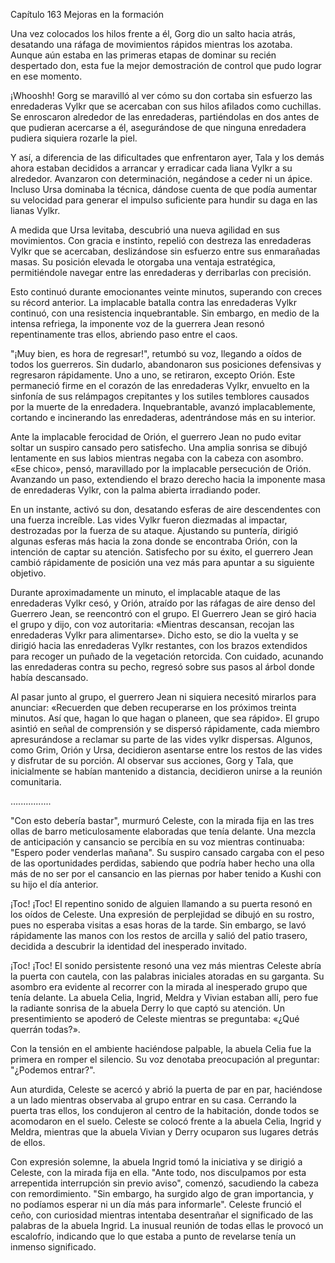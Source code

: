 
Capítulo 163 Mejoras en la formación

Una vez colocados los hilos frente a él, Gorg dio un salto hacia atrás, desatando una ráfaga de movimientos rápidos mientras los azotaba. Aunque aún estaba en las primeras etapas de dominar su recién despertado don, esta fue la mejor demostración de control que pudo lograr en ese momento.

¡Whooshh! Gorg se maravilló al ver cómo su don cortaba sin esfuerzo las enredaderas Vylkr que se acercaban con sus hilos afilados como cuchillas. Se enroscaron alrededor de las enredaderas, partiéndolas en dos antes de que pudieran acercarse a él, asegurándose de que ninguna enredadera pudiera siquiera rozarle la piel.

Y así, a diferencia de las dificultades que enfrentaron ayer, Tala y los demás ahora estaban decididos a arrancar y erradicar cada liana Vylkr a su alrededor. Avanzaron con determinación, negándose a ceder ni un ápice. Incluso Ursa dominaba la técnica, dándose cuenta de que podía aumentar su velocidad para generar el impulso suficiente para hundir su daga en las lianas Vylkr.

A medida que Ursa levitaba, descubrió una nueva agilidad en sus movimientos. Con gracia e instinto, repelió con destreza las enredaderas Vylkr que se acercaban, deslizándose sin esfuerzo entre sus enmarañadas masas. Su posición elevada le otorgaba una ventaja estratégica, permitiéndole navegar entre las enredaderas y derribarlas con precisión.

Esto continuó durante emocionantes veinte minutos, superando con creces su récord anterior. La implacable batalla contra las enredaderas Vylkr continuó, con una resistencia inquebrantable. Sin embargo, en medio de la intensa refriega, la imponente voz de la guerrera Jean resonó repentinamente tras ellos, abriendo paso entre el caos.

"¡Muy bien, es hora de regresar!", retumbó su voz, llegando a oídos de todos los guerreros. Sin dudarlo, abandonaron sus posiciones defensivas y regresaron rápidamente. Uno a uno, se retiraron, excepto Orión. Este permaneció firme en el corazón de las enredaderas Vylkr, envuelto en la sinfonía de sus relámpagos crepitantes y los sutiles temblores causados ​​por la muerte de la enredadera. Inquebrantable, avanzó implacablemente, cortando e incinerando las enredaderas, adentrándose más en su interior.

Ante la implacable ferocidad de Orión, el guerrero Jean no pudo evitar soltar un suspiro cansado pero satisfecho. Una amplia sonrisa se dibujó lentamente en sus labios mientras negaba con la cabeza con asombro. «Ese chico», pensó, maravillado por la implacable persecución de Orión. Avanzando un paso, extendiendo el brazo derecho hacia la imponente masa de enredaderas Vylkr, con la palma abierta irradiando poder.

En un instante, activó su don, desatando esferas de aire descendentes con una fuerza increíble. Las vides Vylkr fueron diezmadas al impactar, destrozadas por la fuerza de su ataque. Ajustando su puntería, dirigió algunas esferas más hacia la zona donde se encontraba Orión, con la intención de captar su atención. Satisfecho por su éxito, el guerrero Jean cambió rápidamente de posición una vez más para apuntar a su siguiente objetivo.

Durante aproximadamente un minuto, el implacable ataque de las enredaderas Vylkr cesó, y Orión, atraído por las ráfagas de aire denso del Guerrero Jean, se reencontró con el grupo. El Guerrero Jean se giró hacia el grupo y dijo, con voz autoritaria: «Mientras descansan, recojan las enredaderas Vylkr para alimentarse». Dicho esto, se dio la vuelta y se dirigió hacia las enredaderas Vylkr restantes, con los brazos extendidos para recoger un puñado de la vegetación retorcida. Con cuidado, acunando las enredaderas contra su pecho, regresó sobre sus pasos al árbol donde había descansado.

Al pasar junto al grupo, el guerrero Jean ni siquiera necesitó mirarlos para anunciar: «Recuerden que deben recuperarse en los próximos treinta minutos. Así que, hagan lo que hagan o planeen, que sea rápido». El grupo asintió en señal de comprensión y se dispersó rápidamente, cada miembro apresurándose a reclamar su parte de las vides vylkr dispersas. Algunos, como Grim, Orión y Ursa, decidieron asentarse entre los restos de las vides y disfrutar de su porción. Al observar sus acciones, Gorg y Tala, que inicialmente se habían mantenido a distancia, decidieron unirse a la reunión comunitaria.

….............

"Con esto debería bastar", murmuró Celeste, con la mirada fija en las tres ollas de barro meticulosamente elaboradas que tenía delante. Una mezcla de anticipación y cansancio se percibía en su voz mientras continuaba: "Espero poder venderlas mañana". Su suspiro cansado cargaba con el peso de las oportunidades perdidas, sabiendo que podría haber hecho una olla más de no ser por el cansancio en las piernas por haber tenido a Kushi con su hijo el día anterior.

¡Toc! ¡Toc! El repentino sonido de alguien llamando a su puerta resonó en los oídos de Celeste. Una expresión de perplejidad se dibujó en su rostro, pues no esperaba visitas a esas horas de la tarde. Sin embargo, se lavó rápidamente las manos con los restos de arcilla y salió del patio trasero, decidida a descubrir la identidad del inesperado invitado.

¡Toc! ¡Toc! El sonido persistente resonó una vez más mientras Celeste abría la puerta con cautela, con las palabras iniciales atoradas en su garganta. Su asombro era evidente al recorrer con la mirada al inesperado grupo que tenía delante. La abuela Celia, Ingrid, Meldra y Vivian estaban allí, pero fue la radiante sonrisa de la abuela Derry lo que captó su atención. Un presentimiento se apoderó de Celeste mientras se preguntaba: «¿Qué querrán todas?».

Con la tensión en el ambiente haciéndose palpable, la abuela Celia fue la primera en romper el silencio. Su voz denotaba preocupación al preguntar: "¿Podemos entrar?".

Aun aturdida, Celeste se acercó y abrió la puerta de par en par, haciéndose a un lado mientras observaba al grupo entrar en su casa. Cerrando la puerta tras ellos, los condujeron al centro de la habitación, donde todos se acomodaron en el suelo. Celeste se colocó frente a la abuela Celia, Ingrid y Meldra, mientras que la abuela Vivian y Derry ocuparon sus lugares detrás de ellos.

Con expresión solemne, la abuela Ingrid tomó la iniciativa y se dirigió a Celeste, con la mirada fija en ella. "Ante todo, nos disculpamos por esta arrepentida interrupción sin previo aviso", comenzó, sacudiendo la cabeza con remordimiento. "Sin embargo, ha surgido algo de gran importancia, y no podíamos esperar ni un día más para informarle". Celeste frunció el ceño, con curiosidad mientras intentaba desentrañar el significado de las palabras de la abuela Ingrid. La inusual reunión de todas ellas le provocó un escalofrío, indicando que lo que estaba a punto de revelarse tenía un inmenso significado.